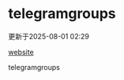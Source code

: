 # telegramgroups
更新于2025-08-01 02:29

[website](https://allgroups.github.io/telegramgroups/)

telegramgroups

